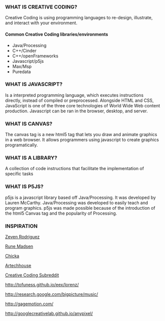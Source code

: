 ### WHAT IS CREATIVE CODING?

Creative Coding is using programming languages to re-design, illustrate, and interact with your environment.

#### Common Creative Coding libraries/environments

* Java/Processing
* C++/Cinder
* C++/openFrameworks
* Javascript/p5js
* Max/Msp
* Puredata

### WHAT IS JAVASCRIPT?  

Is a interpreted programming language, which executes instructions directly, instead of compiled or preprocessed. Alongside HTML and CSS, JavaScript is one of the three core technologies of World Wide Web content production. Javascript can be ran in the browser, desktop, and server.

### WHAT IS CANVAS?

The canvas tag is a new html5 tag that lets you draw and animate graphics in a web browser. It allows programmers using javascript to create graphics programatically.

### WHAT IS A LIBRARY?

A collection of code instructions that facilitate the implementation of specific tasks

### WHAT IS P5JS?

p5js is a javascript library based off Java/Processing. It was developed by Lauren McCarthy. Java/Processing was developed to easily teach and program graphics. p5js was made possible because of the introduction of the html5 Canvas tag and the popularity of Processing.

### INSPIRATION

[Zeven Rodriguez](http://www.howlinwolves.com)

[Rune Madsen](https://runemadsen.com/)

[Chicka](http://www.imagima.com/)

[Artechhouse](https://www.miami.artechouse.com/)

[Creative Coding Subreddit](https://www.reddit.com/r/creativecoding/)

http://tofuness.github.io/eex/lorenz/

http://research.google.com/bigpicture/music/

http://gagemotion.com/

http://googlecreativelab.github.io/anypixel/
